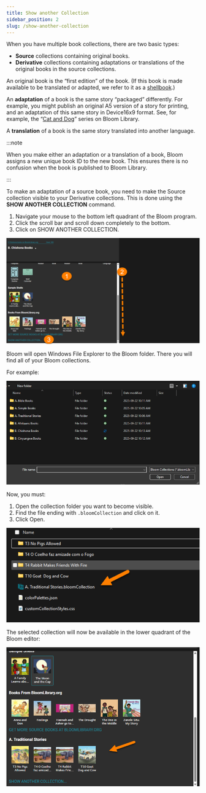 ```yaml
---
title: Show another Collection
sidebar_position: 2
slug: /show-another-collection
---
```




When you have multiple book collections, there are two basic types:

- **Source** collections containing original books.
- **Derivative** collections containing adaptations or translations of the original books in the source collections.

An original book is the “first edition” of the book. (If this book is made available to be translated or adapted, we refer to it as a [shellbook](/shell-books-in-bloom).) 


An **adaptation** of a book is the same story “packaged” differently. For example, you might publish an original A5 version of a story for printing, and an adaptation of this same story in Device16x9 format. See, for example, the “[Cat and Dog](https://bloomlibrary.org/EFL-education-for-life-org/EFL-CatandDog)” series on Bloom Library. 


A **translation** of a book is the same story translated into another language.


:::note

When you make either an adaptation or a translation of a book, Bloom assigns a new unique book ID to the new book. This ensures there is no confusion when the book is published to Bloom Library.  

:::




To make an adaptation of a source book, you need to make the Source collection visible to your Derivative collections. This is done using the **SHOW ANOTHER COLLECTION** command.

1. Navigate your mouse to the bottom left quadrant of the Bloom program.
2. Click the scroll bar and scroll down completely to the bottom.
3. Click on SHOW ANOTHER COLLECTION.

![](./show-another-collection.2764bb19-df12-80c8-b0d9-c6b6e1e72873.png)


Bloom will open Windows File Explorer to the Bloom folder. There you will find all of your Bloom collections. 


For example:


![](./show-another-collection.2764bb19-df12-80e1-bcde-f1d0df4ccf2e.png)


Now, you must:

1. Open the collection folder you want to become visible.
2. Find the file ending with `.bloomCollection` and click on it.
3. Click Open.

![](./show-another-collection.2764bb19-df12-808d-9a2a-ef6ffcc16796.png)


The selected collection will now be available in the lower quadrant of the Bloom editor:


![](./show-another-collection.2764bb19-df12-802d-87e7-d02479315ba8.png)

